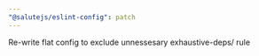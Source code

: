 ```yaml
---
"@salutejs/eslint-config": patch
---
```


Re-write flat config to exclude unnessesary exhaustive-deps/ rule
